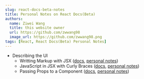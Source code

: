 ```yaml
---
slug: react-docs-beta-notes
title: Personal Notes on React Docs(Beta)
authors:
  name: Ziwei Wang
  title: this website owner
  url: https://github.com/zwwang98
  image_url: https://github.com/zwwang98.png
tags: [React, React Docs(Beta) Personal Notes]
---
```


- Describing the UI
  - Writting Markup with JSX ([docs](https://beta.reactjs.org/learn/writing-markup-with-jsx), [personal notes](https://zwwang98.github.io/blog/jsx))
  - JavaScript in JSX with Curly Braces ([docs](https://beta.reactjs.org/learn/javascript-in-jsx-with-curly-braces), [personal notes](https://zwwang98.github.io/blog/javascript-in-jsx-with-curly-braces))
  - Passing Props to a Component ([docs](https://beta.reactjs.org/learn/passing-props-to-a-component), [personal notes](https://zwwang98.github.io/blog/passing-props-to-a-component))